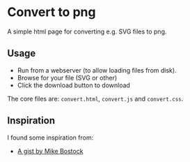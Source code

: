 Convert to png
==============

A simple html page for converting e.g. SVG files to png.

Usage
-----

- Run from a webserver (to allow loading files from disk).
- Browse for your file (SVG or other)
- Click the download button to download 

The core files are: `convert.html`, `convert.js` and `convert.css`.

Inspiration
-----------

I found some inspiration from:

- [A gist by Mike Bostock](https://gist.github.com/mbostock/6466603)
